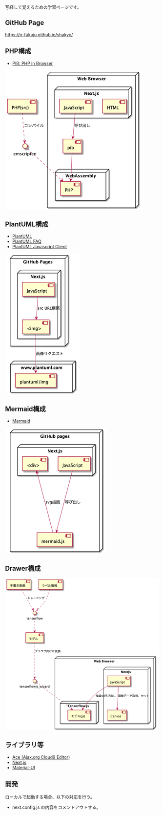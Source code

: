 写経して覚えるための学習ページです。

## GitHub Page
https://n-fukuju.github.io/shakyo/

## PHP構成
- [PIB: PHP in Browser](https://github.com/oraoto/pib)

![php](https://github.com/n-fukuju/shakyo/raw/master/out/diagram/component/php.png)


## PlantUML構成
- [PlantUML](https://plantuml.com/ja/)
- [PlantUML FAQ](https://plantuml.com/ja/faq)
- [PlantUML Javascript Client](https://plantuml.com/ja/demo-javascript-synchronous)

![plantuml](https://github.com/n-fukuju/shakyo/raw/master/out/diagram/component/plantuml.png)

## Mermaid構成
- [Mermaid](https://mermaid-js.github.io/mermaid/#/)

![mermaid](https://github.com/n-fukuju/shakyo/raw/master/out/diagram/component/mermaid.png)

## Drawer構成
![Drawer](https://github.com/n-fukuju/shakyo/raw/master/out/diagram/component/drawer.png)

## ライブラリ等
- [Ace (Ajax.org Cloud9 Editor)](https://ace.c9.io/)
- [Next.js](https://nextjs.org/)
- [Material-UI](https://material-ui.com/)

## 開発
ローカルで起動する場合、以下の対応を行う。
- next.config.js の内容をコメントアウトする。
